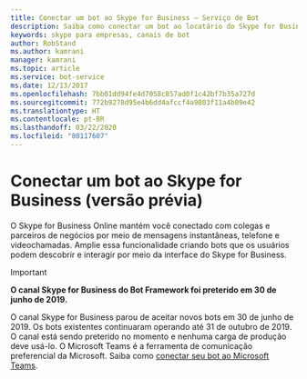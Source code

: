 ```yaml
---
title: Conectar um bot ao Skype for Business – Serviço de Bot
description: Saiba como conectar um bot ao locatário do Skype for Business.
keywords: skype para empresas, canais de bot
author: RobStand
ms.author: kamrani
manager: kamrani
ms.topic: article
ms.service: bot-service
ms.date: 12/13/2017
ms.openlocfilehash: 7bb01dd94fe4d7058c857ad0f1c42bf7b35a727d
ms.sourcegitcommit: 772b9278d95e4b6dd4afccf4a9803f11a4b09e42
ms.translationtype: HT
ms.contentlocale: pt-BR
ms.lasthandoff: 03/22/2020
ms.locfileid: "80117607"
---
```

# <a name="connect-a-bot-to-skype-for-business-preview"></a>Conectar um bot ao Skype for Business (versão prévia)

O Skype for Business Online mantém você conectado com colegas e parceiros de negócios por meio de mensagens instantâneas, telefone e videochamadas. Amplie essa funcionalidade criando bots que os usuários podem descobrir e interagir por meio da interface do Skype for Business.

> [!IMPORTANT]
> **O canal Skype for Business do Bot Framework foi preterido em 30 de junho de 2019.**
>
> O canal Skype for Business parou de aceitar novos bots em 30 de junho de 2019.  Os bots existentes continuaram operando até 31 de outubro de 2019.  O canal está sendo preterido no momento e nenhuma carga de produção deve usá-lo.  O Microsoft Teams é a ferramenta de comunicação preferencial da Microsoft.  Saiba como [conectar seu bot ao Microsoft Teams](https://aka.ms/channel-connect-teams).
